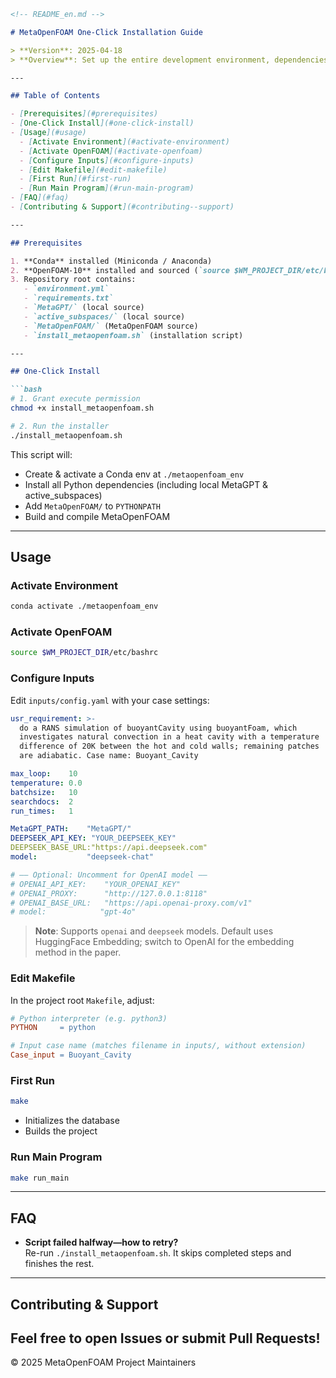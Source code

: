 ```markdown
<!-- README_en.md -->

# MetaOpenFOAM One‑Click Installation Guide

> **Version**: 2025‑04‑18  
> **Overview**: Set up the entire development environment, dependencies, and build MetaOpenFOAM with a single script.

---

## Table of Contents

- [Prerequisites](#prerequisites)  
- [One‑Click Install](#one-click-install)  
- [Usage](#usage)  
  - [Activate Environment](#activate-environment)  
  - [Activate OpenFOAM](#activate-openfoam)  
  - [Configure Inputs](#configure-inputs)  
  - [Edit Makefile](#edit-makefile)  
  - [First Run](#first-run)  
  - [Run Main Program](#run-main-program)  
- [FAQ](#faq)  
- [Contributing & Support](#contributing--support)

---

## Prerequisites

1. **Conda** installed (Miniconda / Anaconda)  
2. **OpenFOAM‑10** installed and sourced (`source $WM_PROJECT_DIR/etc/bashrc`)  
3. Repository root contains:  
   - `environment.yml`  
   - `requirements.txt`  
   - `MetaGPT/` (local source)  
   - `active_subspaces/` (local source)  
   - `MetaOpenFOAM/` (MetaOpenFOAM source)  
   - `install_metaopenfoam.sh` (installation script)

---

## One‑Click Install

```bash
# 1. Grant execute permission
chmod +x install_metaopenfoam.sh

# 2. Run the installer
./install_metaopenfoam.sh
```

This script will:

- Create & activate a Conda env at `./metaopenfoam_env`  
- Install all Python dependencies (including local MetaGPT & active_subspaces)  
- Add `MetaOpenFOAM/` to `PYTHONPATH`  
- Build and compile MetaOpenFOAM  

---

## Usage

### Activate Environment

```bash
conda activate ./metaopenfoam_env
```

### Activate OpenFOAM

```bash
source $WM_PROJECT_DIR/etc/bashrc
```

### Configure Inputs

Edit `inputs/config.yaml` with your case settings:

```yaml
usr_requirement: >-
  do a RANS simulation of buoyantCavity using buoyantFoam, which
  investigates natural convection in a heat cavity with a temperature
  difference of 20K between the hot and cold walls; remaining patches
  are adiabatic. Case name: Buoyant_Cavity

max_loop:    10
temperature: 0.0
batchsize:   10
searchdocs:  2
run_times:   1

MetaGPT_PATH:    "MetaGPT/"
DEEPSEEK_API_KEY: "YOUR_DEEPSEEK_KEY"
DEEPSEEK_BASE_URL:"https://api.deepseek.com"
model:           "deepseek-chat"

# —— Optional: Uncomment for OpenAI model —— 
# OPENAI_API_KEY:    "YOUR_OPENAI_KEY"
# OPENAI_PROXY:      "http://127.0.0.1:8118"
# OPENAI_BASE_URL:   "https://api.openai-proxy.com/v1"
# model:            "gpt-4o"
```

> **Note**: Supports `openai` and `deepseek` models. Default uses HuggingFace Embedding; switch to OpenAI for the embedding method in the paper.

### Edit Makefile

In the project root `Makefile`, adjust:

```makefile
# Python interpreter (e.g. python3)
PYTHON     = python

# Input case name (matches filename in inputs/, without extension)
Case_input = Buoyant_Cavity
```

### First Run

```bash
make
```

- Initializes the database  
- Builds the project  

### Run Main Program

```bash
make run_main
```

---

## FAQ

- **Script failed halfway—how to retry?**  
  Re-run `./install_metaopenfoam.sh`. It skips completed steps and finishes the rest.

---

## Contributing & Support

Feel free to open Issues or submit Pull Requests!  
---  
© 2025 MetaOpenFOAM Project Maintainers  
```